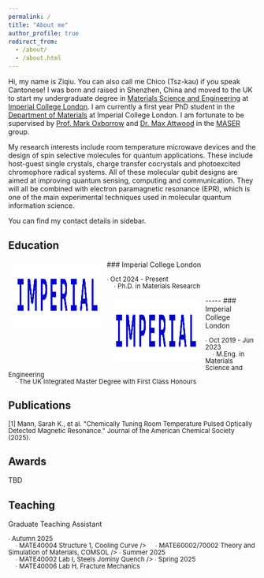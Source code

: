 ```yaml
---
permalink: /
title: "About me"
author_profile: true
redirect_from: 
  - /about/
  - /about.html
---
```

Hi, my name is Ziqiu. You can also call me Chico (Tsz-kau) if you speak Cantonese! I was born and raised in Shenzhen, China and moved to the UK to start my undergraduate degree in [Materials Science and Engineering](https://www.imperial.ac.uk/study/courses/undergraduate/materials-science-engineering-meng/) at [Imperial College London](https://www.imperial.ac.uk/). I am currently a first year PhD student in the [Department of Materials](https://www.imperial.ac.uk/materials/) at Imperial College London. I am fortunate to be supervised by [Prof. Mark Oxborrow](https://scholar.google.com/citations?user=Rtv9NSUAAAAJ&hl=en&oi=ao) and [Dr. Max Attwood](https://scholar.google.com/citations?user=ybK5DuQAAAAJ&hl=en&oi=ao) in the [MASER](https://www.imperial.ac.uk/maser/) group.<br /> 

My research interests include room temperature microwave devices and the design of spin selective molecules for quantum applications. These include host-guest single crystals, charge transfer cocrystals and photoexcited chromophore radical systems. All of these molecular qubit designs are aimed at improving quantum sensing, computing and communication. They will all be combined with electron paramagnetic resonance (EPR), which is one of the main experimental techniques used in molecular quantum information science.<br /> 

You can find my contact details in sidebar. 

Education
-----
<img style="float: left; margin:5px 10px" src="../images/IMPERIAL_logo_RGB_Blue_safe_area_2024.png" width="180" height="130">
### Imperial College London
<p style="line-height:1.0">
<font size="2">
∙ Oct 2024 - Present<br />
&nbsp;&nbsp;&nbsp;&nbsp;∙ Ph.D. in Materials Research
</font>
</p>
-----
<img style="float: left; margin:5px 10px" src="../images/IMPERIAL_logo_RGB_Blue_safe_area_2024.png" width="180" height="130">
### Imperial College London
<p style="line-height:1.0">
<font size="2">
∙ Oct 2019 - Jun 2023<br />
&nbsp;&nbsp;&nbsp;&nbsp;∙ M.Eng. in Materials Science and Engineering<br />
&nbsp;&nbsp;&nbsp;&nbsp;∙ The UK Integrated Master Degree with First Class Honours
</font> 
</p>

Publications
------
<p style="line-height:1.0">
<font size="2">
[1] Mann, Sarah K., et al. "Chemically Tuning Room Temperature Pulsed Optically Detected Magnetic Resonance." Journal of the American Chemical Society (2025).
</font> 
</p>

Awards
------
TBD

Teaching
------
Graduate Teaching Assistant
<p style="line-height:1.0">
<font size="2">
∙ Autumn 2025 <br />
&nbsp;&nbsp;&nbsp;&nbsp;∙ MATE40004 Structure 1, Cooling Curve /> 
&nbsp;&nbsp;&nbsp;&nbsp;∙ MATE60002/70002 Theory and Simulation of Materials, COMSOL />
∙ Summer 2025 <br />
&nbsp;&nbsp;&nbsp;&nbsp;∙ MATE40002 Lab I, Steels Jominy Quench />
∙ Spring 2025 <br />
&nbsp;&nbsp;&nbsp;&nbsp;∙ MATE40006 Lab H, Fracture Mechanics<br 
</font>
</p>
